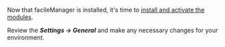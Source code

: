 Now that facileManager is installed, it's time to [install and activate the modules](../admin/manage-modules.md).

Review the **_Settings → General_** and make any necessary changes for your environment.